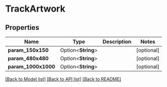 # TrackArtwork

## Properties

Name | Type | Description | Notes
------------ | ------------- | ------------- | -------------
**param_150x150** | Option<**String**> |  | [optional]
**param_480x480** | Option<**String**> |  | [optional]
**param_1000x1000** | Option<**String**> |  | [optional]

[[Back to Model list]](../README.md#documentation-for-models) [[Back to API list]](../README.md#documentation-for-api-endpoints) [[Back to README]](../README.md)


